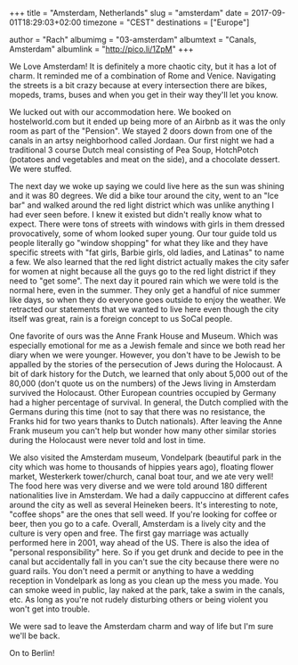+++
title = "Amsterdam, Netherlands"
slug = "amsterdam"
date = 2017-09-01T18:29:03+02:00
timezone = "CEST"
destinations = ["Europe"]

author = "Rach"
albumimg = "03-amsterdam"
albumtext = "Canals, Amsterdam"
albumlink = "http://pico.li/1ZpM"
+++

We Love Amsterdam! It is definitely a more chaotic city, but it has a lot of charm. It reminded me of a combination of Rome and Venice. Navigating the streets is a bit crazy because at every intersection there are bikes, mopeds, trams, buses and when you get in their way they'll let you know.

We lucked out with our accommodation here. We booked on hostelworld.com but it ended up being more of an Airbnb as it was the only room as part of the "Pension". We stayed 2 doors down from one of the canals in an artsy neighborhood called Jordaan. Our first night we had a traditional 3 course Dutch meal consisting of Pea Soup, HotchPotch (potatoes and vegetables and meat on the side), and a chocolate dessert. We were stuffed.

The next day we woke up saying we could live here as the sun was shining and it was 80 degrees. We did a bike tour around the city, went to an "Ice bar" and walked around the red light district which was unlike anything I had ever seen before. I knew it existed but didn't really know what to expect. There were tons of streets with windows with girls in them dressed provocatively, some of whom looked super young. Our tour guide told us people literally go "window shopping" for what they like and they have specific streets with "fat girls, Barbie girls, old ladies, and Latinas" to name a few. We also learned that the red light district actually makes the city safer for women at night because all the guys go to the red light district if they need to "get some". The next day it poured rain which we were told is the normal here, even in the summer. They only get a handful of nice summer like days, so when they do everyone goes outside to enjoy the weather. We retracted our statements that we wanted to live here even though the city itself was great, rain is a foreign concept to us SoCal people.

One favorite of ours was the Anne Frank House and Museum. Which was especially emotional for me as a Jewish female and since we both read her diary when we were younger. However, you don't have to be Jewish to be appalled by the stories of the persecution of Jews during the Holocaust. A bit of dark history for the Dutch, we learned that only about 5,000 out of the 80,000 (don't quote us on the numbers) of the Jews living in Amsterdam survived the Holocaust. Other European countries occupied by Germany had a higher percentage of survival. In general, the Dutch complied with the Germans during this time (not to say that there was no resistance, the Franks hid for two years thanks to Dutch nationals). After leaving the Anne Frank museum you can't help but wonder how many other similar stories during the Holocaust were never told and lost in time.

We also visited the Amsterdam museum, Vondelpark (beautiful park in the city which was home to thousands of hippies years ago), floating flower market, Westerkerk tower/church, canal boat tour, and we ate very well! The food here was very diverse and we were told around 180 different nationalities live in Amsterdam. We had a daily cappuccino at different cafes around the city as well as several Heineken beers. It's interesting to note, "coffee shops" are the ones that sell weed. If you're looking for coffee or beer, then you go to a cafe. Overall, Amsterdam is a lively city and the culture is very open and free. The first gay marriage was actually performed here in 2001, way ahead of the US. There is also the idea of "personal responsibility" here. So if you get drunk and decide to pee in the canal but accidentally fall in you can't sue the city because there were no guard rails. You don't need a permit or anything to have a wedding reception in Vondelpark as long as you clean up the mess you made. You can smoke weed in public, lay naked at the park, take a swim in the canals, etc. As long as you're not rudely disturbing others or being violent you won't get into trouble.

We were sad to leave the Amsterdam charm and way of life but I'm sure we'll be back.

On to Berlin!
